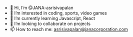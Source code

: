 - 👋 Hi, I’m @JANA-asrisivapalan
- 👀 I’m interested in coding, sports, video games
- 🌱 I’m currently learning Javascript, React
- 💞️ I’m looking to collaborate on projects
- 📫 How to reach me: asrisivapalan@janacorporation.com

<!---
JANA-asrisivapalan/JANA-asrisivapalan is a ✨ special ✨ repository because its `README.md` (this file) appears on your GitHub profile.
You can click the Preview link to take a look at your changes.
--->
